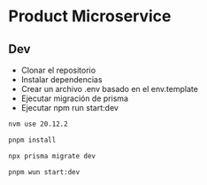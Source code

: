 # Product Microservice

## Dev

- Clonar el repositorio
- Instalar dependencias
- Crear un archivo .env basado en el env.template
- Ejecutar migración de prisma
- Ejecutar npm run start:dev

```bash
nvm use 20.12.2

pnpm install

npx prisma migrate dev

pnpm wun start:dev
```
